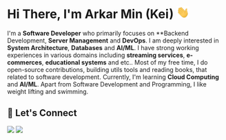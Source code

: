 # Hi There, I'm Arkar Min (Kei) <img src="https://raw.githubusercontent.com/ABSphreak/ABSphreak/master/gifs/Hi.gif" width="30px">

I'm a **Software Developer** who primarily focuses on **Backend Development, **Server Management** and **DevOps**. I am deeply interested in **System Architecture**, **Databases** and **AI/ML**. I have strong working experiences in various domains including **streaming services**, **e-commerces**, **educational systems** and etc.. Most of my free time, I do open-source contributions, building utils tools and reading books, that related to software development. Currently, I'm learning **Cloud Computing** and **AI/ML**. Apart from Software Development and Programming, I like weight lifting and swimming.

## 🤝 Let's Connect
<p>
  <a href="https://www.linkedin.com/in/arkar-min-97410b308/"><img src="https://cdn2.iconfinder.com/data/icons/social-media-2285/512/1_Linkedin_unofficial_colored_svg-128.png" width="40"></a>
  <a href="https://x.com/amin_dev_7"><img src="https://cdn2.iconfinder.com/data/icons/social-media-2285/512/1_Twitter3_colored_svg-64.png" width="40"></a>
</p>
